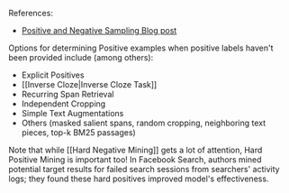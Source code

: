 References:
- [Positive and Negative Sampling Blog post](https://blog.reachsumit.com/posts/2023/03/pairing-for-representation/)

Options for determining Positive examples when positive labels haven't been provided include (among others):
- Explicit Positives
- [[Inverse Cloze|Inverse Cloze Task]]
- Recurring Span Retrieval
- Independent Cropping
- Simple Text Augmentations
- Others (masked salient spans, random cropping, neighboring text pieces, top-k BM25 passages)

Note that while [[Hard Negative Mining]] gets a lot of attention, Hard Positive Mining is important too! In Facebook Search, authors mined potential target results for failed search sessions from searchers' activity logs; they found these hard positives improved model's effectiveness.